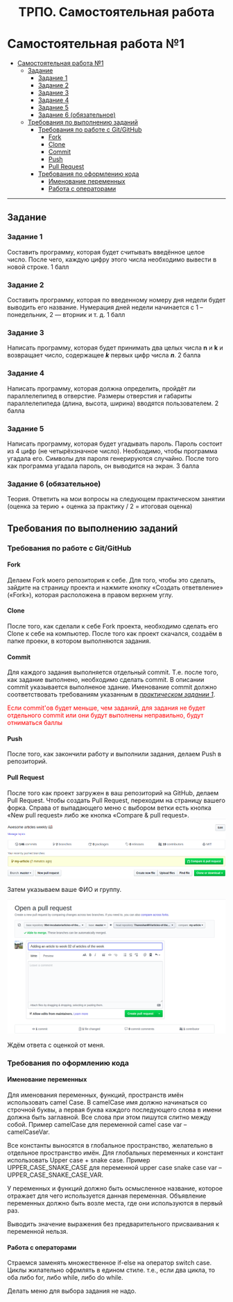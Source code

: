 <h1 align = 'center' >ТРПО. Самостоятельная работа</h1>

# Самостоятельная работа №1

- [Самостоятельная работа №1](#самостоятельная-работа-1)
  - [Задание](#задание)
    - [Задание 1](#задание-1)
    - [Задание 2](#задание-2)
    - [Задание 3](#задание-3)
    - [Задание 4](#задание-4)
    - [Задание 5](#задание-5)
    - [Задание 6 (обязательное)](#задание-6-обязательное)
  - [Требования по выполнению заданий](#требования-по-выполнению-заданий)
    - [Требования по работе с Git/GitHub](#требования-по-работе-с-gitgithub)
      - [Fork](#fork)
      - [Clone](#clone)
      - [Commit](#commit)
      - [Push](#push)
      - [Pull Request](#pull-request)
    - [Требования по оформлению кода](#требования-по-оформлению-кода)
      - [Именование переменных](#именование-переменных)
      - [Работа с операторами](#работа-с-операторами)

---

## Задание 

### Задание 1

Составить программу, которая будет считывать введённое целое число. После чего, каждую цифру этого числа необходимо вывести в новой строке. 1 балл

### Задание 2

Составить программу, которая по введенному номеру дня недели будет выводить его название. Нумерация дней недели начинается с 1 – понедельник, 2 — вторник и т. д. 1 балл 

### Задание 3

Написать программу, которая будет принимать два целых числа **n** и **k** и возвращает число, содержащее ***k*** первых цифр числа ***n***. 2 балла 

### Задание 4

Написать программу, которая должна определить, пройдёт ли параллелепипед в отверстие. Размеры отверстия и габариты параллелепипеда (длина, высота, ширина) вводятся пользователем. 2 балла 

### Задание 5

Написать программу, которая будет угадывать пароль. Пароль состоит из 4 цифр (не четырёхзначное число). Необходимо, чтобы программа угадала его. Символы для пароля генерируются случайно. После того как программа угадала пароль, он выводится на экран. 3 балла

### Задание 6 (обязательное)

Теория. Ответить на мои вопросы на следующем практическом занятии (оценка за терию + оценка за практику / 2 = итоговая оценка)

## Требования по выполнению заданий

### Требования по работе с Git/GitHub

#### Fork

Делаем Fork моего репозитория к себе. Для того, чтобы это сделать, зайдите на страницу проекта и нажмите кнопку «Создать ответвление» («Fork»), которая расположена в правом верхнем углу.

#### Clone

После того, как сделали к себе Fork проекта, необходимо сделать его Clone к себе на компьютер. После того как проект скачался, создаём в папке проеки, в котором выполняются задания.

#### Commit

Для каждого задания выполняется отдельный commit. Т.е. после того, как задание выполнено, необходимо сделать commit. В описании commit указывается выполненое здание. Именование commit должно соответствовать требованиям указанным в *[практическом задании 1](https://github.com/Virotor/SDT/blob/main/Task-1.md#%D1%82%D1%80%D0%B5%D0%B1%D0%BE%D0%B2%D0%B0%D0%BD%D0%B8%D1%8F-%D0%BF%D0%BE-%D0%B8%D0%BC%D0%B5%D0%BD%D0%BE%D0%B2%D0%B0%D0%BD%D0%B8%D1%8E-commit)*.

<p style="color : red">Если commit'ов будет меньше, чем заданий, для задания не будет отдельного commit или они будут выполнены неправильно, будут отниматься баллы<p>

#### Push 

После того, как закончили работу и выполнили задания, делаем Push в репозиторий.

#### Pull Request

После того как проект загружен в ваш репозиторий на GitHub, делаем Pull Request. 
Чтобы создать Pull Request, переходим на страницу вашего форка. Справа от выпадающего меню с выбором ветки есть кнопка «New pull request» либо же кнопка «Compare & pull request».
![](compare.png)

Затем указываем ваше ФИО и группу.

![](pullRequest-1.png)

 Ждём ответа с оценкой от меня. 

### Требования по оформлению кода

#### Именование переменных

Для именования переменных, функций, пространств имён использовать camel Case. В camelCase имя должно начинаться со строчной буквы, а первая буква каждого последующего слова в имени должна быть заглавной. Все слова при этом пишутся слитно между собой.
Пример camelCase для переменной camel case var – camelCaseVar.

Все константы выносятся в глобальное пространство, желательно в отдельное пространство имён. Для глобальных переменных и констант использовать Upper case + snake case. 
Пример UPPER_CASE_SNAKE_CASE для переменной upper case snake case var – UPPER_CASE_SNAKE_CASE_VAR.

У переменных и функций должно быть осмысленное название, которое отражает для чего используется данная переменная. Объявление переменных должно быть возле места, где они используются в первый раз.

Выводить значение выражения без предварительного присваивания к переменной нельзя.

#### Работа с операторами

Страемся заменять множественное if-else на оператор switch case. Циклы жилательно офрмлять в едином стиле. т.е., если два цикла, то оба либо for, либо while, либо do while.

Делать меню для выбора задания не надо.


